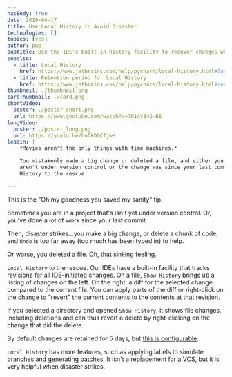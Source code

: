 ```yaml
---
hasBody: true
date: 2019-04-17
title: Use Local History to Avoid Disaster
technologies: []
topics: [vcs]
author: pwe
subtitle: Use the IDE's built-in history facility to recover changes when VCS can't help you.
seealso:
  - title: Local History
    href: https://www.jetbrains.com/help/pycharm/local-history.html#local_history.xml
  - title: Retention period for Local History
    href: https://www.jetbrains.com/help/pycharm/local-history.html#retention  
thumbnail: ./thumbnail.png
cardThumbnail: ./card.png
shortVideo:
  poster: ./poster_short.png
  url: https://www.youtube.com/watch?v=7R1AtB42-BE
longVideo:
  poster: ./poster_long.png
  url: https://youtu.be/hoCkDQCfjwM
leadin: |
    *Movies aren't the only things with time machines.*    

    You mistakenly made a big change or deleted a file, and either you 
    aren't under version control or the change was since your last commit. Local 
    History to the rescue.

---
```


This is the "Oh my goodness you saved my sanity" tip.

Sometimes you are in a project that's isn't yet under version control. Or, 
you've done a lot of work since your last commit.

Then, disaster strikes...you make a big change, or delete a chunk of code, 
and `Undo` is too far away (too much has been typed in) to help.

Or worse, you deleted a file. Oh, that sinking feeling.

`Local History` to the rescue. Our IDEs have a built-in facility that tracks 
revisions for all IDE-initiated changes. On a file, `Show History` brings up 
a listing of changes on the left. On the right, a diff for the selected 
change compared to the current file. You can apply parts of the diff or 
right-click on the change to "revert" the current contents to the contents 
at that revision.

If you selected a directory and opened `Show History`, it shows file changes, 
including deletions and can thus revert a delete by right-clicking on the 
change that did the delete.

By default changes are retained for 5 days, but 
[this is configurable](https://www.jetbrains.com/help/pycharm/local-history.html#retention).

`Local History` has more features, such as applying labels to simulate 
branches and generating patches. It isn't a replacement for a VCS, but it is 
very helpful when disaster strikes.

